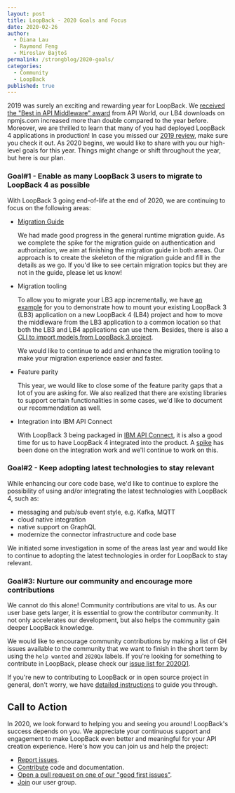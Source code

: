 ```yaml
---
layout: post
title: LoopBack - 2020 Goals and Focus
date: 2020-02-26
author: 
  - Diana Lau
  - Raymond Feng
  - Miroslav Bajtoš
permalink: /strongblog/2020-goals/
categories:
  - Community
  - LoopBack
published: true
---
```


2019 was surely an exciting and rewarding year for LoopBack. We [received the "Best in API Middleware" award](https://strongloop.com/strongblog/loopback-2019-api-award-api-middleware/) from API World, our LB4 downloads on npmjs.com increased more than double compared to the year before. Moreover, we are thrilled to learn that many of you had deployed LoopBack 4 applications in production! In case you missed our [2019 review](https://strongloop.com/strongblog/loopback-2019-review/), make sure you check it out. As 2020 begins, we would like to share with you our high-level goals for this year. Things might change or shift throughout the year, but here is our plan.

<!--more-->

### Goal#1 - Enable as many LoopBack 3 users to migrate to LoopBack 4 as possible

With LoopBack 3 going end-of-life at the end of 2020, we are continuing to focus on the following areas: 

- [Migration Guide](https://loopback.io/doc/en/lb4/migration-overview.html)

    We had made good progress in the general runtime migration guide. As we complete the spike for the migration guide on authentication and authorization, we aim at finishing the migration guide in both areas. Our approach is to create the skeleton of the migration guide and fill in the details as we go. If you'd like to see certain migration topics but they are not in the guide, please let us know!

- Migration tooling

    To allow you to migrate your LB3 app incrementally, we have [an example](https://github.com/strongloop/loopback-next/tree/master/examples/lb3-application) for you to demonstrate how to mount your existing LoopBack 3 (LB3) application on a new LoopBack 4 (LB4) project and how to move the middleware from the LB3 application to a common location so that both the LB3 and LB4 applications can use them. Besides, there is also a [CLI to import models from LoopBack 3 project](https://loopback.io/doc/en/lb4/Importing-LB3-models.html). 

    We would like to continue to add and enhance the migration tooling to make your migration experience easier and faster. 

- Feature parity

  This year, we would like to close some of the feature parity gaps that a lot of you are asking for. We also realized that there are existing libraries to support certain functionalities in some cases, we'd like to document our recommendation as well.

- Integration into IBM API Connect 

  With LoopBack 3 being packaged in [IBM API Connect](https://www.ibm.com/cloud/api-connect), it is also a good time for us to have LoopBack 4 integrated into the product. A [spike](https://github.com/strongloop/loopback-next/issues/4115) has been done on the integration work and we'll continue to work on this.


### Goal#2 - Keep adopting latest technologies to stay relevant

While enhancing our core code base, we'd like to continue to explore the possibility of using and/or integrating the latest technologies with LoopBack 4, such as:
  - messaging and pub/sub event style, e.g. Kafka, MQTT
  - cloud native integration
  - native support on GraphQL
  - modernize the connector infrastructure and code base

We initiated some investigation in some of the areas last year and would like to continue to adopting the latest technologies in order for LoopBack to stay relevant. 


### Goal#3: Nurture our community and encourage more contributions

We cannot do this alone! Community contributions are vital to us. As our user base gets larger, it is essential to grow the contributor community. It not only accelerates our development, but also helps the community gain deeper LoopBack knowledge.

We would like to encourage community contributions by making a list of GH issues available to the community that we want to finish in the short term by using the `help wanted` and `2020Qx` labels. If you're looking for something to contribute in LoopBack, please check our [issue list for 2020Q1](https://github.com/strongloop/loopback-next/issues?utf8=%E2%9C%93&q=is%3Aissue+is%3Aopen+label%3A%22help+wanted%22+%222020Q1%22). 

If you're new to contributing to LoopBack or in open source project in general, don't worry, we have [detailed instructions](https://loopback.io/doc/en/lb4/code-contrib-lb4.html) to guide you through. 

## Call to Action

In 2020, we look forward to helping you and seeing you around! LoopBack's success depends on you. We appreciate your continuous support and engagement to make LoopBack even better and meaningful for your API creation experience. Here's how you can join us and help the project:

- [Report issues](https://github.com/strongloop/loopback-next/issues).
- [Contribute](https://github.com/strongloop/loopback-next/blob/master/docs/CONTRIBUTING.md) code and documentation.
- [Open a pull request on one of our "good first issues"](https://github.com/strongloop/loopback-next/labels/good%20first%20issue).
- [Join](https://github.com/strongloop/loopback-next/issues/110) our user group.
